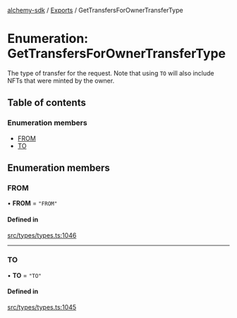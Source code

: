 [alchemy-sdk](../README.md) / [Exports](../modules.md) / GetTransfersForOwnerTransferType

# Enumeration: GetTransfersForOwnerTransferType

The type of transfer for the request. Note that using `TO` will also include
NFTs that were minted by the owner.

## Table of contents

### Enumeration members

- [FROM](GetTransfersForOwnerTransferType.md#from)
- [TO](GetTransfersForOwnerTransferType.md#to)

## Enumeration members

### FROM

• **FROM** = `"FROM"`

#### Defined in

[src/types/types.ts:1046](https://github.com/alchemyplatform/alchemy-sdk-js/blob/a8bc079/src/types/types.ts#L1046)

___

### TO

• **TO** = `"TO"`

#### Defined in

[src/types/types.ts:1045](https://github.com/alchemyplatform/alchemy-sdk-js/blob/a8bc079/src/types/types.ts#L1045)
